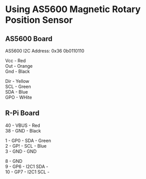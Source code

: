 # Using AS5600 Magnetic Rotary Position Sensor

## AS5600 Board

AS5600 I2C Address: 0x36 0b0110110

Vcc - Red  
Out - Orange  
Gnd - Black  

Dir - Yellow  
SCL - Green  
SDA - Blue  
GPO - WHite

## R-Pi Board

40 - VBUS - Red  
38 - GND - Black  

1 - GP0 - SDA - Green  
2 - GP! - SCL - Blue  
3 - GND - GND

8 - GND  
9 - GP6 - I2C1 SDA -  
10 - GP7 - I2C1 SCL -

